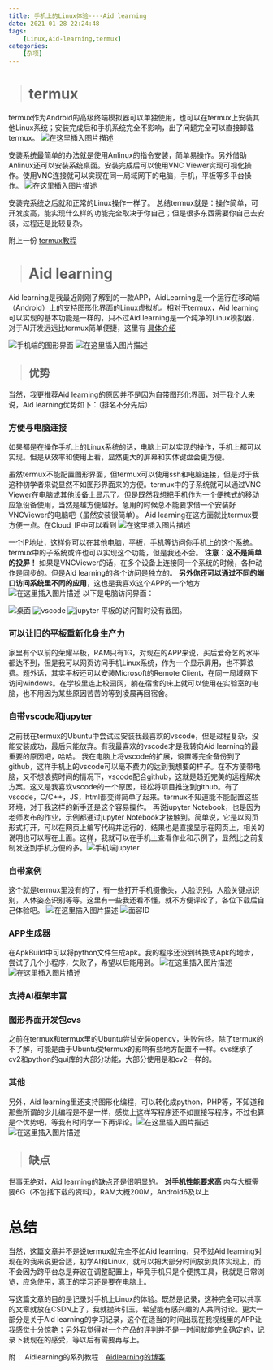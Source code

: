 ```yaml
---
title: 手机上的Linux体验----Aid learning
date: 2021-01-28 22:24:48
tags: 
    [Linux,Aid-learning,termux] 
categories: 
    [杂项]
---
```

> # termux
termux作为Android的高级终端模拟器可以单独使用，也可以在termux上安装其他Linux系统；安装完成后和手机系统完全不影响，出了问题完全可以直接卸载termux。
![在这里插入图片描述](https://img-blog.csdnimg.cn/20200502170724984.jpg?x-oss-process=image/watermark,type_ZmFuZ3poZW5naGVpdGk,shadow_10,text_aHR0cHM6Ly9ibG9nLmNzZG4ubmV0L3FxXzQ1MTcyMTU2,size_16,color_FFFFFF,t_70)

安装系统最简单的办法就是使用Anlinux的指令安装，简单易操作。另外借助Anlinux还可以安装系统桌面。安装完成后可以使用VNC Viewer实现可视化操作。使用VNC连接就可以实现在同一局域网下的电脑，手机，平板等多平台操作。
![在这里插入图片描述](https://img-blog.csdnimg.cn/20200502170744843.jpg?x-oss-process=image/watermark,type_ZmFuZ3poZW5naGVpdGk,shadow_10,text_aHR0cHM6Ly9ibG9nLmNzZG4ubmV0L3FxXzQ1MTcyMTU2,size_16,color_FFFFFF,t_70)

安装完系统之后就和正常的Linux操作一样了。
总结termux就是：操作简单，可开发度高，能实现什么样的功能完全取决于你自己；但是很多东西需要你自己去安装，过程还是比较复杂。

附上一份   [termux教程](https://www.sqlsec.com/2018/05/termux.html#toc-heading-218)

> # Aid learning
Aid learning是我最近刚刚了解到的一款APP，AidLearning是一个运行在移动端（Android）上的支持图形化界面的Linux虚拟机。相对于termux，Aid learning可以实现的基本功能是一样的，只不过Aid learning是一个纯净的Linux模拟器，对于AI开发远远比termux简单便捷，这里有  [具体介绍](https://blog.csdn.net/weixin_42055532/article/details/103944207)

![手机端的图形界面](https://img-blog.csdnimg.cn/20200502171558259.jpg?x-oss-process=image/watermark,type_ZmFuZ3poZW5naGVpdGk,shadow_10,text_aHR0cHM6Ly9ibG9nLmNzZG4ubmV0L3FxXzQ1MTcyMTU2,size_16,color_FFFFFF,t_70)
![在这里插入图片描述](https://img-blog.csdnimg.cn/20200502182620936.jpg?x-oss-process=image/watermark,type_ZmFuZ3poZW5naGVpdGk,shadow_10,text_aHR0cHM6Ly9ibG9nLmNzZG4ubmV0L3FxXzQ1MTcyMTU2,size_16,color_FFFFFF,t_70)

> ## 优势 
当然，我更推荐Aid learning的原因并不是因为自带图形化界面，对于我个人来说，Aid learning优势如下：（排名不分先后）
### 方便与电脑连接
如果都是在操作手机上的Linux系统的话，电脑上可以实现的操作，手机上都可以实现。但是从效率和使用上看，显然更大的屏幕和实体键盘会更方便。

虽然termux不能配置图形界面，但termux可以使用ssh和电脑连接，但是对于我这种初学者来说显然不如图形界面来的方便。termux中的子系统就可以通过VNC Viewer在电脑或其他设备上显示了。但是既然我想把手机作为一个便携式的移动应急设备使用，当然是越方便越好。急用的时候总不能要求借一个安装好VNCViewer的电脑吧（虽然安装很简单）。
Aid learning在这方面就比termux要方便一点。在Cloud_IP中可以看到
![在这里插入图片描述](https://img-blog.csdnimg.cn/20200502173414614.png?x-oss-process=image/watermark,type_ZmFuZ3poZW5naGVpdGk,shadow_10,text_aHR0cHM6Ly9ibG9nLmNzZG4ubmV0L3FxXzQ1MTcyMTU2,size_16,color_FFFFFF,t_70)

一个IP地址，这样你可以在其他电脑，平板，手机等访问你手机上的这个系统。termux中的子系统或许也可以实现这个功能，但是我还不会。
**注意：这不是简单的投屏！**
如果是VNCViewer的话，在多个设备上连接同一个系统的时候，各种动作是同步的。但是Aid learning的各个访问是独立的。
**另外你还可以通过不同的端口访问系统里不同的应用**，这也是我喜欢这个APP的一个地方
![在这里插入图片描述](https://img-blog.csdnimg.cn/20200502173317987.jpg?x-oss-process=image/watermark,type_ZmFuZ3poZW5naGVpdGk,shadow_10,text_aHR0cHM6Ly9ibG9nLmNzZG4ubmV0L3FxXzQ1MTcyMTU2,size_16,color_FFFFFF,t_70)
以下是电脑访问界面：

![桌面](https://img-blog.csdnimg.cn/20200502173543308.png?x-oss-process=image/watermark,type_ZmFuZ3poZW5naGVpdGk,shadow_10,text_aHR0cHM6Ly9ibG9nLmNzZG4ubmV0L3FxXzQ1MTcyMTU2,size_16,color_FFFFFF,t_70)
![vscode](https://img-blog.csdnimg.cn/20200502173655835.png?x-oss-process=image/watermark,type_ZmFuZ3poZW5naGVpdGk,shadow_10,text_aHR0cHM6Ly9ibG9nLmNzZG4ubmV0L3FxXzQ1MTcyMTU2,size_16,color_FFFFFF,t_70)
![jupyter](https://img-blog.csdnimg.cn/20200502173731886.png?x-oss-process=image/watermark,type_ZmFuZ3poZW5naGVpdGk,shadow_10,text_aHR0cHM6Ly9ibG9nLmNzZG4ubmV0L3FxXzQ1MTcyMTU2,size_16,color_FFFFFF,t_70)
平板的访问暂时没有截图。
### 可以让旧的平板重新化身生产力
家里有个以前的荣耀平板，RAM只有1G，对现在的APP来说，买后爱奇艺的水平都达不到，但是我可以网页访问手机Linux系统，作为一个显示屏用，也不算浪费。题外话，其实平板还可以安装Microsoft的Remote Client，在同一局域网下访问windows。在学校里连上校园网，躺在宿舍的床上就可以使用在实验室的电脑，也不用因为某些原因苦苦的等到凌晨再回宿舍。

### 自带vscode和jupyter
之前我在termux的Ubuntu中尝试过安装我最喜欢的vscode，但是过程复杂，没能安装成功，最后只能放弃。有我最喜欢的vscode才是我转向Aid learning的最重要的原因吧，哈哈。
我在电脑上将vscode的扩展，设置等完全备份到了github，这样手机上的vscode可以毫不费力的达到我想要的样子。在不方便带电脑，又不想浪费时间的情况下，vscode配合github，这就是趋近完美的远程解决方案。这又是我喜欢vscode的一个原因，轻松将项目推送到github。有了vscode，C/C++，JS，html都变得简单了起来。termux不知道能不能配置这些环境，对于我这样的新手还是这个容易操作。
再说jupyter Notebook，也是因为老师发布的作业，示例都通过jupyter Notebook才接触到。简单说，它是以网页形式打开，可以在网页上编写代码并运行的，结果也是直接显示在网页上，相关的说明也可以写在上面。这样，我就可以在手机上查看作业和示例了，显然比之前复制发送到手机方便的多。![手机端jupyter](https://img-blog.csdnimg.cn/20200502180101103.jpg?x-oss-process=image/watermark,type_ZmFuZ3poZW5naGVpdGk,shadow_10,text_aHR0cHM6Ly9ibG9nLmNzZG4ubmV0L3FxXzQ1MTcyMTU2,size_16,color_FFFFFF,t_70)
### 自带案例
这个就是termux里没有的了，有一些打开手机摄像头，人脸识别，人脸关键点识别，人体姿态识别等等。这里有一些我还看不懂，就不方便评论了，各位下载后自己体验吧。
![在这里插入图片描述](https://img-blog.csdnimg.cn/20200502180839474.jpg?x-oss-process=image/watermark,type_ZmFuZ3poZW5naGVpdGk,shadow_10,text_aHR0cHM6Ly9ibG9nLmNzZG4ubmV0L3FxXzQ1MTcyMTU2,size_16,color_FFFFFF,t_70)
![面容ID](https://img-blog.csdnimg.cn/20200502180844530.jpg?x-oss-process=image/watermark,type_ZmFuZ3poZW5naGVpdGk,shadow_10,text_aHR0cHM6Ly9ibG9nLmNzZG4ubmV0L3FxXzQ1MTcyMTU2,size_16,color_FFFFFF,t_70)
### APP生成器
在ApkBuild中可以将python文件生成apk。我的程序还没到转换成Apk的地步，尝试了几个小程序，失败了，希望以后能用到。
![在这里插入图片描述](https://img-blog.csdnimg.cn/20200502181244583.jpg?x-oss-process=image/watermark,type_ZmFuZ3poZW5naGVpdGk,shadow_10,text_aHR0cHM6Ly9ibG9nLmNzZG4ubmV0L3FxXzQ1MTcyMTU2,size_16,color_FFFFFF,t_70)
![在这里插入图片描述](https://img-blog.csdnimg.cn/20200502181249770.jpg?x-oss-process=image/watermark,type_ZmFuZ3poZW5naGVpdGk,shadow_10,text_aHR0cHM6Ly9ibG9nLmNzZG4ubmV0L3FxXzQ1MTcyMTU2,size_16,color_FFFFFF,t_70)
### 支持AI框架丰富

### 图形界面开发包cvs
之前在termux和termux里的Ubuntu尝试安装opencv，失败告终。除了termux的不了解，可能是由于Ubuntu受termux的影响有些地方配置不一样。cvs继承了cv2和python的gui库的大部分功能，大部分使用是和cv2一样的。
### 其他
另外，Aid learning里还支持图形化编程，可以转化成python，PHP等，不知道和那些所谓的少儿编程是不是一样，感觉上这样写程序还不如直接写程序，不过也算是个优势吧，等我有时间学一下再评论。![在这里插入图片描述](https://img-blog.csdnimg.cn/20200502183000210.jpg?x-oss-process=image/watermark,type_ZmFuZ3poZW5naGVpdGk,shadow_10,text_aHR0cHM6Ly9ibG9nLmNzZG4ubmV0L3FxXzQ1MTcyMTU2,size_16,color_FFFFFF,t_70)
![在这里插入图片描述](https://img-blog.csdnimg.cn/20200502183005968.jpg?x-oss-process=image/watermark,type_ZmFuZ3poZW5naGVpdGk,shadow_10,text_aHR0cHM6Ly9ibG9nLmNzZG4ubmV0L3FxXzQ1MTcyMTU2,size_16,color_FFFFFF,t_70)

> ## 缺点
世事无绝对，Aid learning的缺点还是很明显的。
**对手机性能要求高**
内存大概需要6G（不包括下载的资料），RAM大概200M，Android6及以上

# 总结
当然，这篇文章并不是说termux就完全不如Aid learning，只不过Aid learning对现在的我来说更合适，初学AI和Linux，就可以把大部分时间放到具体实现上，而不会因为跨平台总是奔波在调整配置上，毕竟手机只是个便携工具，我就是日常浏览，应急使用，真正的学习还是要在电脑上。

写这篇文章的目的是记录对手机上Linux的体验。既然是记录，这种完全可以共享的文章就放在CSDN上了，我就抛砖引玉，希望能有感兴趣的人共同讨论。更大一部分是关于Aid learning的学习记录，这个在适当的时间出现在我视线里的APP让我感觉十分惊艳；另外我觉得对一个产品的评判并不是一时间就能完全确定的，记录下我现在的感受，等以后有需要再写上。


附：
Aidlearning的系列教程：[Aidlearning的博客](https://blog.csdn.net/weixin_42055532)
